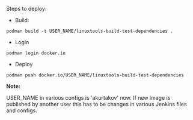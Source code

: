 Steps to deploy:

* Build:

```
podman build -t USER_NAME/linuxtools-build-test-dependencies .
```

* Login

```
podman login docker.io
```

* Deploy

```
podman push docker.io/USER_NAME/linuxtools-build-test-dependencies
```

**Note:**

USER_NAME in various configs is 'akurtakov' now. If new image is published by another user this has to be changes in various Jenkins files and configs.